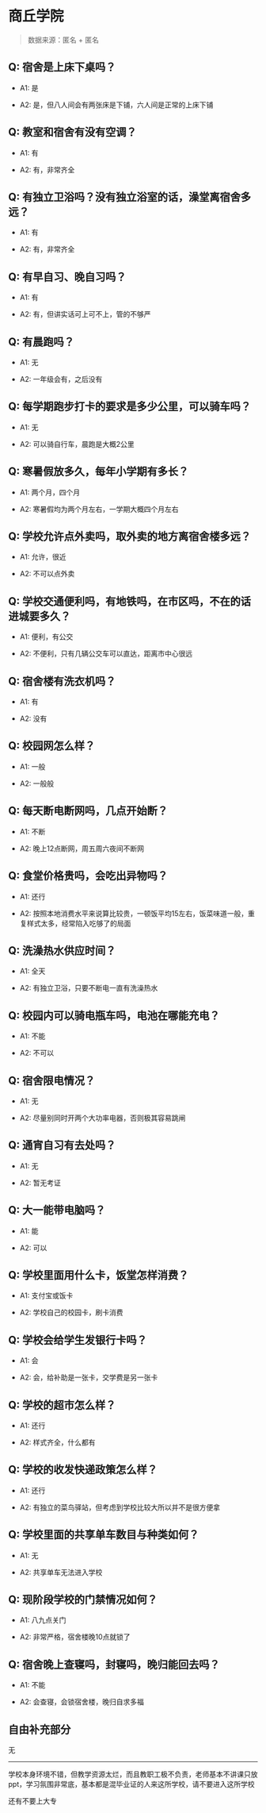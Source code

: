 # 商丘学院

> 数据来源：匿名 + 匿名

## Q: 宿舍是上床下桌吗？

- A1: 是

- A2: 是，但八人间会有两张床是下铺，六人间是正常的上床下铺

## Q: 教室和宿舍有没有空调？

- A1: 有

- A2: 有，非常齐全

## Q: 有独立卫浴吗？没有独立浴室的话，澡堂离宿舍多远？

- A1: 有

- A2: 有，非常齐全

## Q: 有早自习、晚自习吗？

- A1: 有

- A2: 有，但讲实话可上可不上，管的不够严

## Q: 有晨跑吗？

- A1: 无

- A2: 一年级会有，之后没有

## Q: 每学期跑步打卡的要求是多少公里，可以骑车吗？

- A1: 无

- A2: 可以骑自行车，晨跑是大概2公里

## Q: 寒暑假放多久，每年小学期有多长？

- A1: 两个月，四个月

- A2: 寒暑假均为两个月左右，一学期大概四个月左右

## Q: 学校允许点外卖吗，取外卖的地方离宿舍楼多远？

- A1: 允许，很近

- A2: 不可以点外卖

## Q: 学校交通便利吗，有地铁吗，在市区吗，不在的话进城要多久？

- A1: 便利，有公交

- A2: 不便利，只有几辆公交车可以直达，距离市中心很远

## Q: 宿舍楼有洗衣机吗？

- A1: 有

- A2: 没有

## Q: 校园网怎么样？

- A1: 一般

- A2: 一般般

## Q: 每天断电断网吗，几点开始断？

- A1: 不断

- A2: 晚上12点断网，周五周六夜间不断网

## Q: 食堂价格贵吗，会吃出异物吗？

- A1: 还行

- A2: 按照本地消费水平来说算比较贵，一顿饭平均15左右，饭菜味道一般，重复样式太多，经常陷入吃够了的局面

## Q: 洗澡热水供应时间？

- A1: 全天

- A2: 有独立卫浴，只要不断电一直有洗澡热水

## Q: 校园内可以骑电瓶车吗，电池在哪能充电？

- A1: 不能

- A2: 不可以

## Q: 宿舍限电情况？

- A1: 无

- A2: 尽量别同时开两个大功率电器，否则极其容易跳闸

## Q: 通宵自习有去处吗？

- A1: 无

- A2: 暂无考证

## Q: 大一能带电脑吗？

- A1: 能

- A2: 可以

## Q: 学校里面用什么卡，饭堂怎样消费？

- A1: 支付宝或饭卡

- A2: 学校自己的校园卡，刷卡消费

## Q: 学校会给学生发银行卡吗？

- A1: 会

- A2: 会，给补助是一张卡，交学费是另一张卡

## Q: 学校的超市怎么样？

- A1: 还行

- A2: 样式齐全，什么都有

## Q: 学校的收发快递政策怎么样？

- A1: 还行

- A2: 有独立的菜鸟驿站，但考虑到学校比较大所以并不是很方便拿

## Q: 学校里面的共享单车数目与种类如何？

- A1: 无

- A2: 共享单车无法进入学校

## Q: 现阶段学校的门禁情况如何？

- A1: 八九点关门

- A2: 非常严格，宿舍楼晚10点就锁了

## Q: 宿舍晚上查寝吗，封寝吗，晚归能回去吗？

- A1: 不能

- A2: 会查寝，会锁宿舍楼，晚归自求多福

## 自由补充部分

无

***

学校本身环境不错，但教学资源太烂，而且教职工极不负责，老师基本不讲课只放ppt，学习氛围非常底，基本都是混毕业证的人来这所学校，请不要进入这所学校

还有不要上大专